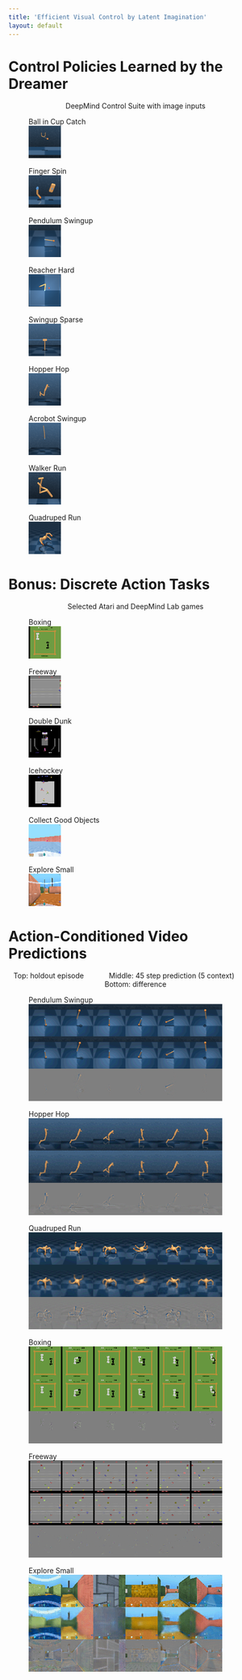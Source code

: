 ```yaml
---
title: 'Efficient Visual Control by Latent Imagination'
layout: default
---
```


# Control Policies Learned by the Dreamer

<center>DeepMind Control Suite with image inputs</center>

<div class="figure-grid">
<figure><figcaption>Ball in Cup Catch</figcaption><img src="/assets/policy/cup.gif" /></figure>
<figure><figcaption>Finger Spin</figcaption><img src="/assets/policy/finger.gif" /></figure>
<figure><figcaption>Pendulum Swingup</figcaption><img src="/assets/policy/pendulum.gif" /></figure>
<figure><figcaption>Reacher Hard</figcaption><img src="/assets/policy/reacher.gif" /></figure>
<figure><figcaption>Swingup Sparse</figcaption><img src="/assets/policy/cartpole.gif" /></figure>
<figure><figcaption>Hopper Hop</figcaption><img src="/assets/policy/hopper.gif" /></figure>
<figure><figcaption>Acrobot Swingup</figcaption><img src="/assets/policy/acrobot.gif" /></figure>
<figure><figcaption>Walker Run</figcaption><img src="/assets/policy/walker.gif" /></figure>
<figure><figcaption>Quadruped Run</figcaption><img src="/assets/policy/quadruped.gif" /></figure>
</div>

# Bonus: Discrete Action Tasks

<center>Selected Atari and DeepMind Lab games</center>

<div class="figure-grid">
<figure><figcaption>Boxing</figcaption><img src="/assets/policy/boxing.gif" /></figure>
<figure><figcaption>Freeway</figcaption><img src="/assets/policy/freeway.gif" /></figure>
<figure><figcaption>Double Dunk</figcaption><img src="/assets/policy/doubledunk.gif" /></figure>
<figure><figcaption>Icehockey</figcaption><img src="/assets/policy/icehockey.gif" /></figure>
<figure><figcaption>Collect Good Objects</figcaption><img src="/assets/policy/collect.gif" /></figure>
<figure><figcaption>Explore Small</figcaption><img src="/assets/policy/explore.gif" /></figure>
</div>

# Action-Conditioned Video Predictions

<center style="margin-bottom: 1em;">
Top: holdout episode
<span style="display: inline-block; width: 3em;"></span>
Middle: 45 step prediction (5 context)
<span style="display: inline-block; width: 3em;"></span>
Bottom: difference
</center>

<figure><figcaption>Pendulum Swingup</figcaption><img src="/assets/openloop/pendulum.gif" /></figure>
<figure><figcaption>Hopper Hop</figcaption><img src="/assets/openloop/hopper.gif" /></figure>
<figure><figcaption>Quadruped Run</figcaption><img src="/assets/openloop/quadruped.gif" /></figure>
<figure><figcaption>Boxing</figcaption><img src="/assets/openloop/boxing.gif" /></figure>
<figure><figcaption>Freeway</figcaption><img src="/assets/openloop/freeway.gif" /></figure>
<figure><figcaption>Explore Small</figcaption><img src="/assets/openloop/explore.gif" /></figure>
